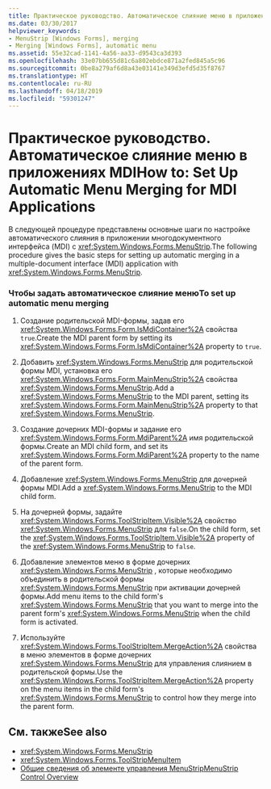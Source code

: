 ```yaml
---
title: Практическое руководство. Автоматическое слияние меню в приложениях MDI
ms.date: 03/30/2017
helpviewer_keywords:
- MenuStrip [Windows Forms], merging
- Merging [Windows Forms], automatic menu
ms.assetid: 55e32cad-1141-4a56-aa33-d9543ca3d393
ms.openlocfilehash: 33e07bb655d81c6a802ebdce871a2fed845a5c96
ms.sourcegitcommit: 0be8a279af6d8a43e03141e349d3efd5d35f8767
ms.translationtype: HT
ms.contentlocale: ru-RU
ms.lasthandoff: 04/18/2019
ms.locfileid: "59301247"
---
```

# <a name="how-to-set-up-automatic-menu-merging-for-mdi-applications"></a><span data-ttu-id="fb73c-102">Практическое руководство. Автоматическое слияние меню в приложениях MDI</span><span class="sxs-lookup"><span data-stu-id="fb73c-102">How to: Set Up Automatic Menu Merging for MDI Applications</span></span>
<span data-ttu-id="fb73c-103">В следующей процедуре представлены основные шаги по настройке автоматического слияния в приложении многодокументного интерфейса (MDI) с <xref:System.Windows.Forms.MenuStrip>.</span><span class="sxs-lookup"><span data-stu-id="fb73c-103">The following procedure gives the basic steps for setting up automatic merging in a multiple-document interface (MDI) application with <xref:System.Windows.Forms.MenuStrip>.</span></span>  
  
### <a name="to-set-up-automatic-menu-merging"></a><span data-ttu-id="fb73c-104">Чтобы задать автоматическое слияние меню</span><span class="sxs-lookup"><span data-stu-id="fb73c-104">To set up automatic menu merging</span></span>  
  
1. <span data-ttu-id="fb73c-105">Создание родительской MDI-формы, задав его <xref:System.Windows.Forms.Form.IsMdiContainer%2A> свойства `true`.</span><span class="sxs-lookup"><span data-stu-id="fb73c-105">Create the MDI parent form by setting its <xref:System.Windows.Forms.Form.IsMdiContainer%2A> property to `true`.</span></span>  
  
2. <span data-ttu-id="fb73c-106">Добавить <xref:System.Windows.Forms.MenuStrip> для родительской формы MDI, установка его <xref:System.Windows.Forms.Form.MainMenuStrip%2A> свойства <xref:System.Windows.Forms.MenuStrip>.</span><span class="sxs-lookup"><span data-stu-id="fb73c-106">Add a <xref:System.Windows.Forms.MenuStrip> to the MDI parent, setting its <xref:System.Windows.Forms.Form.MainMenuStrip%2A> property to that <xref:System.Windows.Forms.MenuStrip>.</span></span>  
  
3. <span data-ttu-id="fb73c-107">Создание дочерних MDI-формы и задание его <xref:System.Windows.Forms.Form.MdiParent%2A> имя родительской формы.</span><span class="sxs-lookup"><span data-stu-id="fb73c-107">Create an MDI child form, and set its <xref:System.Windows.Forms.Form.MdiParent%2A> property to the name of the parent form.</span></span>  
  
4. <span data-ttu-id="fb73c-108">Добавление <xref:System.Windows.Forms.MenuStrip> для дочерней формы MDI.</span><span class="sxs-lookup"><span data-stu-id="fb73c-108">Add a <xref:System.Windows.Forms.MenuStrip> to the MDI child form.</span></span>  
  
5. <span data-ttu-id="fb73c-109">На дочерней формы, задайте <xref:System.Windows.Forms.ToolStripItem.Visible%2A> свойство <xref:System.Windows.Forms.MenuStrip> для `false`.</span><span class="sxs-lookup"><span data-stu-id="fb73c-109">On the child form, set the <xref:System.Windows.Forms.ToolStripItem.Visible%2A> property of the <xref:System.Windows.Forms.MenuStrip> to `false`.</span></span>  
  
6. <span data-ttu-id="fb73c-110">Добавление элементов меню в форме дочерних <xref:System.Windows.Forms.MenuStrip> , которые необходимо объединить в родительской формы <xref:System.Windows.Forms.MenuStrip> при активации дочерней формы.</span><span class="sxs-lookup"><span data-stu-id="fb73c-110">Add menu items to the child form's <xref:System.Windows.Forms.MenuStrip> that you want to merge into the parent form's <xref:System.Windows.Forms.MenuStrip> when the child form is activated.</span></span>  
  
7. <span data-ttu-id="fb73c-111">Используйте <xref:System.Windows.Forms.ToolStripItem.MergeAction%2A> свойства в меню элементов в форме дочерних <xref:System.Windows.Forms.MenuStrip> для управления слиянием в родительской формы.</span><span class="sxs-lookup"><span data-stu-id="fb73c-111">Use the <xref:System.Windows.Forms.ToolStripItem.MergeAction%2A> property on the menu items in the child form's <xref:System.Windows.Forms.MenuStrip> to control how they merge into the parent form.</span></span>  
  
## <a name="see-also"></a><span data-ttu-id="fb73c-112">См. также</span><span class="sxs-lookup"><span data-stu-id="fb73c-112">See also</span></span>

- <xref:System.Windows.Forms.MenuStrip>
- <xref:System.Windows.Forms.ToolStripMenuItem>
- [<span data-ttu-id="fb73c-113">Общие сведения об элементе управления MenuStrip</span><span class="sxs-lookup"><span data-stu-id="fb73c-113">MenuStrip Control Overview</span></span>](menustrip-control-overview-windows-forms.md)
